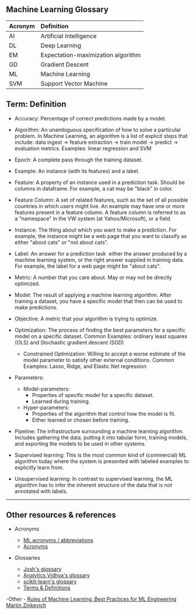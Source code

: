 Machine Learning Glossary
-----

| Acronym | Definition | 
|:---|:---|
| AI  | Artificial Intelligence |
| DL  | Deep Learning |
| EM  | Expectation-maximization algorithm |
| GD  | Gradient Descent |
| ML  | Machine Learning |
| SVM | Support Vector Machine |

Term: Definition
--------

- Accuracy: Percentage of correct predictions made by a model.

- Algorithm: An unambiguous specification of how to solve a particular problem. In Machine Learning, an algorithm is a list of explicit steps that include: data ingest -> feature extraction -> train model -> predict -> evaluation metrics. Examples: linear regression and SVM

- Epoch: A complete pass through the training dataset.

- Example: An instance (with its features) and a label.

- Feature: A property of an instance used in a prediction task. Should be columns in dataframe. For example, a cat may be "black" in color.

- Feature Column: A set of related features, such as the set of all possible countries in which users might live. An example may have one or more features present in a feature column. A feature column is referred to as a “namespace” in the VW system (at Yahoo/Microsoft), or a field.

- Instance: The thing about which you want to make a prediction. For example, the instance might be a web page that you want to classify as either "about cats" or "not about cats".

- Label: An answer for a prediction task ­­ either the answer produced by a machine learning system, or the right answer supplied in training data. For example, the label for a web page might be "about cats".

- Metric: A number that you care about. May or may not be directly optimized.

- Model: The result of applying a machine learning algorithm. After training a dataset, you have a specific model that then can be used to make predictions.

- Objective: A metric that your algorithm is trying to optimize.

- Optimization: The process of finding the best parameters for a specific model on a specific dataset. Common Examples: ordinary least squares (OLS) and Stochastic gradient descent (SGD)
    - Constrained Optimization: Willing to accept a worse estimate of the model parameter to satisfy other external conditions. Common Examples: Lasso, Ridge, and Elastic Net regression

- Parameters:  
    - Model-parameters: 
        - Properties of specific model for a specific dataset.
        - Learned during training.
    - Hyper-parameters:
        - Properties of the algorithm that control how the model is fit.
        - Either learned or chosen before training.

- Pipeline: The infrastructure surrounding a machine learning algorithm. Includes gathering the data, putting it into tabular form, training models, and exporting the models to be used in other systems.

- Supervised learning: This is the most common kind of (commercial) ML algorithm today where the system is presented with labeled examples to explicitly learn from.

- Unsupervised learning: In contrast to supervised learning, the ML algorithm has to infer the inherent structure of the data that is not annotated with labels.
 
-------
Other resources & references
-------

- Acronyms
    - [ML acronyms / abbreviations](https://docs.google.com/spreadsheets/d/1EijyTxc7OKrr2bIRJXitIr_7p0BJNHD8tgRDH8Pruk4/edit?usp=sharing)
    - [Acronyms](https://machinelearning.wtf/acronyms/)

- Glossaries
    - [Josh's glossary](https://semanti.ca/blog/?glossary-of-machine-learning-terms)
    - [Analytics Vidhya's glossary](https://www.analyticsvidhya.com/glossary-of-common-statistics-and-machine-learning-terms/)
    - [scikit-learn's glossary](http://scikit-learn.org/stable/glossary.html#glossary)
    - [Terms & Definitions](https://github.com/bfortuner/ml-cheatsheet/blob/master/docs/glossary.rst)

-Other
    - [Rules of Machine Learning: Best Practices for ML Engineering Martin Zinkevich](http://martin.zinkevich.org/rules_of_ml/rules_of_ml.pdf)